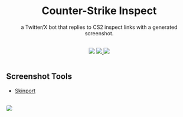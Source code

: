 <h1 align="center">Counter-Strike Inspect</h1>
<p align=center>a Twitter/X bot that replies to CS2 inspect links with a generated screenshot.</p>

<br/>

<div align="center">
  <img src="https://img.shields.io/github/license/Hexiro/csgoinspect?style=for-the-badge&color=390099">
  <a href="https://twitter.com/csgoinspect" target="_blank" rel="noreferrer">
    <img src="https://img.shields.io/badge/twitter-csgoinspect-390099?style=for-the-badge&logo=twitter&color=390099"/>
  </a>
  <a href="https://steamcommunity.com/id/hexiro" target="_blank" rel="noreferrer">
    <img src="https://img.shields.io/badge/steam-hexiro-390099?style=for-the-badge&logo=steam"/>
  </a>
</div>

<br/>

<h2>Screenshot Tools</h2>
<ul>
  <li><a href="https://screenshot.skinport.com" target="_blank" rel="norefferer">Skinport</a></li>
</ul>

<br/>

<a href="https://twitter.com/csgoinspect" target="_blank" rel="noreferrer">
  <img style="border-radius:4px;" src="https://i.imgur.com/2AjidZe.png"/>
</a>
